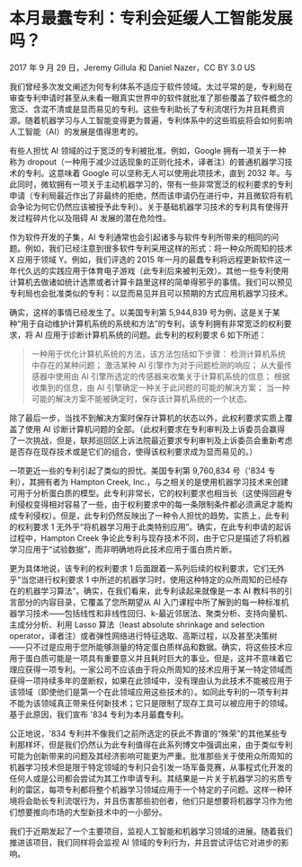 # 本月最蠢专利：专利会延缓人工智能发展吗？

2017 年 9 月 29 日，Jeremy Gillula 和 Daniel Nazer，CC BY 3.0 US

我们曾经多次发文阐述为何专利体系不适应于软件领域。太过平常的是，专利局在审查专利申请时甚至从未看一眼真实世界中的软件就批准了那些覆盖了软件概念的宽泛、含混不清或是显而易见的专利。这些专利助长了专利流氓行为并且耗费资源。随着机器学习与人工智能变得更为普遍，专利体系中的这些瑕疵将会如何影响人工智能（AI）的发展是值得思考的。

有些人担忧 AI 领域的过于宽泛的专利被批准。例如，Google 拥有一项关于一种称为 dropout（一种用于减少过适现象的正则化技术，译者注）的普通机器学习技术的专利。这意味着 Google 可以坚称无人可以使用此项技术，直到 2032 年。与此同时，微软拥有一项关于主动机器学习的，带有一些非常宽泛的权利要求的专利申请（专利局最近作出了非最终的拒绝，然而该申请仍在进行中，并且微软将有机会争论为何它仍然应该被授予此专利）。关于基础机器学习技术的专利具有使得开发过程碎片化以及阻碍 AI 发展的潜在危险性。

作为软件开发的子集，AI 专利通常也会引起诸多与软件专利所带来的相同的问题。例如，我们已经注意到很多软件专利采用这样的形式：将一种众所周知的技术 X 应用于领域 Y。例如，我们评选的 2015 年一月的最蠢专利将远程更新软件这一年代久远的实践应用于体育电子游戏（此专利后来被判无效）。其他一些专利使用计算机去做诸如统计选票或者计算卡路里这样的简单得邪乎的事情。我们可以预见专利局也会批准类似的专利：以显而易见并且可以预期的方式应用机器学习技术。

确实，这样的事情已经发生了。以美国专利第 5,944,839 号为例，这是关于某种“用于自动维护计算机系统的系统和方法”的专利，该专利拥有非常宽泛的权利要求，将 AI 应用于诊断计算机系统的问题。此专利的权利要求 6 如下所述：

> 一种用于优化计算机系统的方法，该方法包括如下步骤：
> 检测计算机系统中存在的某种问题；
> 激活某种 AI 引擎作为对于问题检测的响应；
> 从大量传感器中使用由 AI 引擎所选定的传感器来收集关于计算机系统的信息；
> 根据收集到的信息，由 AI 引擎确定一种关于此问题的可能的解决方案；
> 当一种可能的解决方案不能被确定时，保存该计算机系统的一个状态。

除了最后一步，当找不到解决方案时保存计算机的状态以外，此权利要求实质上覆盖了使用 AI 诊断计算机问题的全部。（此权利要求在专利审判及上诉委员会赢得了一次挑战，但是，联邦巡回区上诉法院最近要求专利审判及上诉委员会重新考虑是否存在现存技术或是它们的组合，使得该权利要求成为显而易见的。）

一项更近一些的专利引起了类似的担忧。美国专利第 9,760,834 号（'834 专利），其拥有者为 Hampton Creek, Inc.，与之相关的是使用机器学习技术来创建可用于分析蛋白质的模型。此专利非常长，它的权利要求也相当长（这使得回避专利侵权变得相对容易了一些，由于权利要求中的每一条限制条件都必须满足才能构成专利侵权）。但是，此专利仍然反映出了一种令人担忧的趋势。实质上，此专利的权利要求 1 无外乎“将机器学习用于此类特别应用”。确实，在此专利申请的起诉过程中，Hampton Creek 争论此专利与现存技术不同，由于它只是描述了将机器学习应用于“试验数据”，而非明确地将此技术应用于蛋白质片断。

更为具体地说，该专利的权利要求 1 后面跟着一系列后续的权利要求，它们无外乎“当您进行权利要求 1 中所述的机器学习时，使用这种特定的众所周知的已经存在的机器学习算法”。确实，在我们看来，此专利读起来就像是一本 AI 教科书的引言部分的内容目录，它覆盖了您所期望从 AI 入门课程中所了解到的每一种标准机器学习技术——包括线性和非线性回归、k-最近邻居法、聚类分析、支持向量机、主成分分析、利用 Lasso 算法（least absolute shrinkage and selection operator，译者注）或者弹性网络进行特征选取、高斯过程，以及甚至决策树——只不过是应用于您所能够测量的特定蛋白质样品和数据。确实，将这些技术应用于蛋白质可能是一项具有重要意义并且耗时巨大的事业。但是，这并不意味着它理应获得一项专利。一家公司不应该由于将众所周知的技术应用于某一特定领域而获得一项持续多年的垄断权，如果在此领域中，没有理由认为此技术不能被应用于该领域（即使他们是第一个在此领域应用这些技术的）。如同此专利的一项专利并不能为该领域真正带来任何新技术；它只是限制了现存工具可以被应用于的领域。基于此原因，我们宣布 '834 专利为本月最蠢专利。

公正地说，'834 专利并不像我们之前所选定的获此不靠谱的“殊荣”的其他某些专利那样坏，但是我们仍然认为此专利值得在此系列博文中强调出来，由于类似专利可能为创新带来的问题及其经济影响可能更为严重。批准那些关于使用众所周知的机器学习技术但是限于特定领域的专利只会引发一场军备竞赛，从事程式化开发的任何人或是公司都会尝试为其工作申请专利。其结果是一片关于机器学习的劣质专利的雷区，每项专利都将整个机器学习领域应用于一个特定的子问题。这样一种环境将会助长专利流氓行为，并且伤害那些初创者，他们只是想要将机器学习作为他们想要推向市场的大型新技术中的一小部分。

我们于近期发起了一个主要项目，监视人工智能和机器学习领域的进展。随着我们推进该项目，我们同样将会监视 AI 领域的专利行为，并且尝试评估它对进步的影响。
